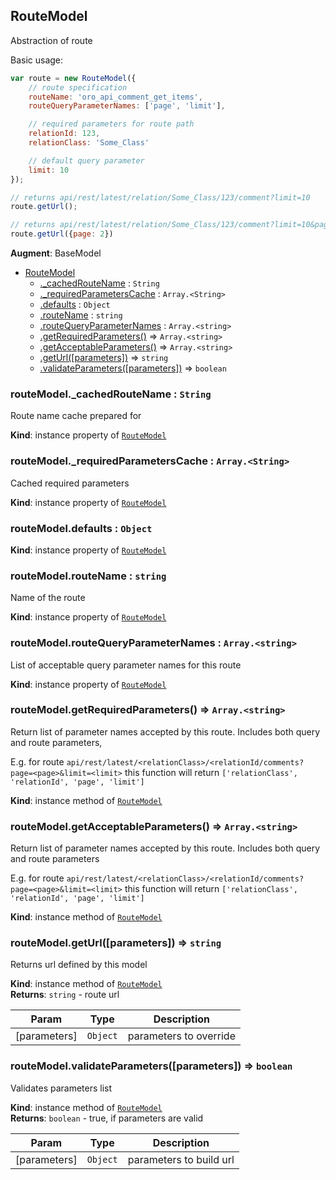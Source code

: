 <a name="module_RouteModel"></a>
## RouteModel
Abstraction of route

Basic usage:
```javascript
var route = new RouteModel({
    // route specification
    routeName: 'oro_api_comment_get_items',
    routeQueryParameterNames: ['page', 'limit'],

    // required parameters for route path
    relationId: 123,
    relationClass: 'Some_Class'

    // default query parameter
    limit: 10
});

// returns api/rest/latest/relation/Some_Class/123/comment?limit=10
route.getUrl();

// returns api/rest/latest/relation/Some_Class/123/comment?limit=10&page=2
route.getUrl({page: 2})
```

**Augment**: BaseModel  

* [RouteModel](#module_RouteModel)
  * [._cachedRouteName](#module_RouteModel#_cachedRouteName) : <code>String</code>
  * [._requiredParametersCache](#module_RouteModel#_requiredParametersCache) : <code>Array.&lt;String&gt;</code>
  * [.defaults](#module_RouteModel#defaults) : <code>Object</code>
  * [.routeName](#module_RouteModel#routeName) : <code>string</code>
  * [.routeQueryParameterNames](#module_RouteModel#routeQueryParameterNames) : <code>Array.&lt;string&gt;</code>
  * [.getRequiredParameters()](#module_RouteModel#getRequiredParameters) ⇒ <code>Array.&lt;string&gt;</code>
  * [.getAcceptableParameters()](#module_RouteModel#getAcceptableParameters) ⇒ <code>Array.&lt;string&gt;</code>
  * [.getUrl([parameters])](#module_RouteModel#getUrl) ⇒ <code>string</code>
  * [.validateParameters([parameters])](#module_RouteModel#validateParameters) ⇒ <code>boolean</code>

<a name="module_RouteModel#_cachedRouteName"></a>
### routeModel._cachedRouteName : <code>String</code>
Route name cache prepared for

**Kind**: instance property of <code>[RouteModel](#module_RouteModel)</code>  
<a name="module_RouteModel#_requiredParametersCache"></a>
### routeModel._requiredParametersCache : <code>Array.&lt;String&gt;</code>
Cached required parameters

**Kind**: instance property of <code>[RouteModel](#module_RouteModel)</code>  
<a name="module_RouteModel#defaults"></a>
### routeModel.defaults : <code>Object</code>
**Kind**: instance property of <code>[RouteModel](#module_RouteModel)</code>  
<a name="module_RouteModel#routeName"></a>
### routeModel.routeName : <code>string</code>
Name of the route

**Kind**: instance property of <code>[RouteModel](#module_RouteModel)</code>  
<a name="module_RouteModel#routeQueryParameterNames"></a>
### routeModel.routeQueryParameterNames : <code>Array.&lt;string&gt;</code>
List of acceptable query parameter names for this route

**Kind**: instance property of <code>[RouteModel](#module_RouteModel)</code>  
<a name="module_RouteModel#getRequiredParameters"></a>
### routeModel.getRequiredParameters() ⇒ <code>Array.&lt;string&gt;</code>
Return list of parameter names accepted by this route.
Includes both query and route parameters,

E.g. for route `api/rest/latest/<relationClass>/<relationId/comments?page=<page>&limit=<limit>`
this function will return `['relationClass', 'relationId', 'page', 'limit']`

**Kind**: instance method of <code>[RouteModel](#module_RouteModel)</code>  
<a name="module_RouteModel#getAcceptableParameters"></a>
### routeModel.getAcceptableParameters() ⇒ <code>Array.&lt;string&gt;</code>
Return list of parameter names accepted by this route.
Includes both query and route parameters

E.g. for route `api/rest/latest/<relationClass>/<relationId/comments?page=<page>&limit=<limit>`
this function will return `['relationClass', 'relationId', 'page', 'limit']`

**Kind**: instance method of <code>[RouteModel](#module_RouteModel)</code>  
<a name="module_RouteModel#getUrl"></a>
### routeModel.getUrl([parameters]) ⇒ <code>string</code>
Returns url defined by this model

**Kind**: instance method of <code>[RouteModel](#module_RouteModel)</code>  
**Returns**: <code>string</code> - route url  

| Param | Type | Description |
| --- | --- | --- |
| [parameters] | <code>Object</code> | parameters to override |

<a name="module_RouteModel#validateParameters"></a>
### routeModel.validateParameters([parameters]) ⇒ <code>boolean</code>
Validates parameters list

**Kind**: instance method of <code>[RouteModel](#module_RouteModel)</code>  
**Returns**: <code>boolean</code> - true, if parameters are valid  

| Param | Type | Description |
| --- | --- | --- |
| [parameters] | <code>Object</code> | parameters to build url |

